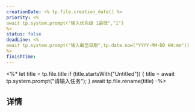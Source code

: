 ```yaml
---
creationDate: <% tp.file.creation_date() %>
priority: <% 
await tp.system.prompt("输入优先级 1最低","1")
%>
status: false
deadLine: <% 
await tp.system.prompt("输入截至日期",tp.date.now("YYYY-MM-DD HH:mm"))
%>
finishTime:
---
```

<%*
let title = tp.file.title
if (title.startsWith("Untitled")) {
title = await tp.system.prompt("请输入任务");
}
await tp.file.rename(title)
-%>

## 详情